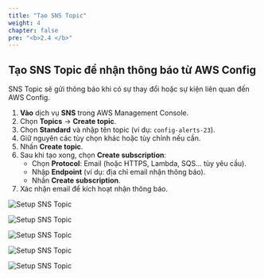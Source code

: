 ```yaml
---
title: "Tạo SNS Topic"
weight: 4
chapter: false
pre: "<b>2.4 </b>"
---
```


## Tạo SNS Topic để nhận thông báo từ AWS Config

SNS Topic sẽ gửi thông báo khi có sự thay đổi hoặc sự kiện liên quan đến AWS Config.

1. **Vào** dịch vụ **SNS** trong AWS Management Console.
2. Chọn **Topics** → **Create topic**.
3. Chọn **Standard** và nhập tên topic (ví dụ: `config-alerts-23`).
4. Giữ nguyên các tùy chọn khác hoặc tùy chỉnh nếu cần.
5. Nhấn **Create topic**.
6. Sau khi tạo xong, chọn **Create subscription**:
   - Chọn **Protocol**: Email (hoặc HTTPS, Lambda, SQS... tùy yêu cầu).
   - Nhập **Endpoint** (ví dụ: địa chỉ email nhận thông báo).
   - Nhấn **Create subscription**.
7. Xác nhận email để kích hoạt nhận thông báo.

![Setup SNS Topic](/images/2.4/009.png?featherlight=false&width=90pc)

![Setup SNS Topic](/images/2.4/010.png?featherlight=false&width=90pc)

![Setup SNS Topic](/images/2.4/011.png?featherlight=false&width=90pc)

![Setup SNS Topic](/images/2.4/012.png?featherlight=false&width=90pc)

![Setup SNS Topic](/images/2.4/013.png?featherlight=false&width=90pc)



